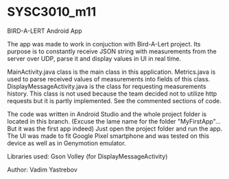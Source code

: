 # SYSC3010_m11
BIRD-A-LERT Android App

The app was made to work in conjuction with Bird-A-Lert project.
Its purpose is to constantly receive JSON string with measurements from the server over UDP, parse it and display values in UI in real time.


MainActivity.java class is the main class in this application. Metrics.java is used to parse received values of measurements into fields of this class.
DisplayMessageActivity.java is the class for requesting measurements history. This class is not used because the team decided not to utilize http requests but it is partly implemented. See the commented sections of code.

The code was written in Android Studio and the whole project folder is located in this branch. (Excuse the lame name for the folder "MyFirstApp"... But it was the first app indeed)
Just open the project folder and run the app.
The UI was made to fit Google Pixel smartphone and was tested on this device as well as in Genymotion emulator.

Libraries used:
Gson
Volley (for DisplayMessageActivity)

Author: Vadim Yastrebov
